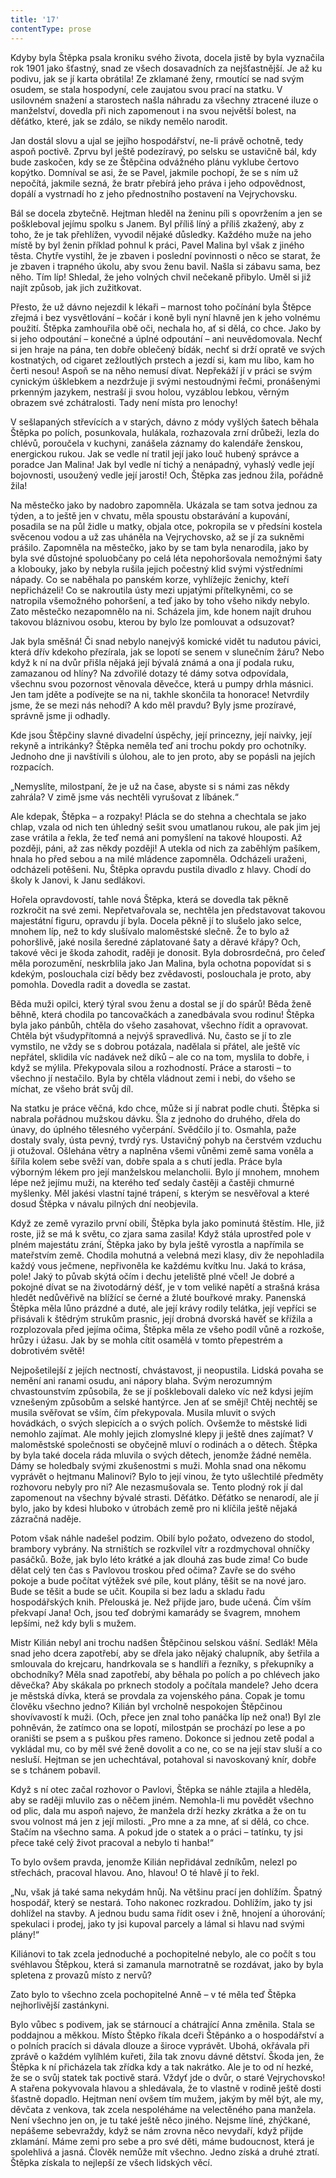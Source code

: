 ```yaml
---
title: '17'
contentType: prose
---
```


<section>

Kdyby byla Štěpka psala kroniku svého života, docela jistě by byla vyznačila rok 1901 jako šťastný, snad ze všech dosavadních za nejšťastnější. Je až ku podivu, jak se jí karta obrátila! Ze zklamané ženy, rmoutící se nad svým osudem, se stala hospodyní, cele zaujatou svou prací na statku. V usilovném snažení a starostech našla náhradu za všechny ztracené iluze o manželství, dovedla při nich zapomenout i na svou největší bolest, na děťátko, které, jak se zdálo, se nikdy nemělo narodit.

Jan dostál slovu a ujal se jejího hospodářství, ne-li právě ochotně, tedy aspoň poctivě. Zprvu byl ještě podezíravý, po selsku se ustavičně bál, kdy bude zaskočen, kdy se ze Štěpčina odvážného plánu vyklube čertovo kopýtko. Domníval se asi, že se Pavel, jakmile pochopí, že se s ním už nepočítá, jakmile sezná, že bratr přebírá jeho práva i jeho odpovědnost, dopálí a vystrnadí ho z jeho přednostního postavení na Vejrychovsku.

Bál se docela zbytečně. Hejtman hleděl na ženinu píli s opovržením a jen se poškleboval jejímu spolku s Janem. Byl příliš líný a příliš zkažený, aby z toho, že je tak přehlížen, vyvodil nějaké důsledky. Každého muže na jeho místě by byl ženin příklad pohnul k práci, Pavel Malina byl však z jiného těsta. Chytře vystihl, že je zbaven i poslední povinnosti o něco se starat, že je zbaven i trapného úkolu, aby svou ženu bavil. Našla si zábavu sama, bez něho. Tím líp! Shledal, že jeho volných chvil nečekaně přibylo. Uměl si již najít způsob, jak jich zužitkovat.

Přesto, že už dávno nejezdil k lékaři – marnost toho počínání byla Štěpce zřejmá i bez vysvětlování – kočár i koně byli nyní hlavně jen k jeho volnému použití. Štěpka zamhouřila obě oči, nechala ho, ať si dělá, co chce. Jako by si jeho odpoutání – konečné a úplné odpoutání – ani neuvědomovala. Nechť si jen hraje na pána, ten dobře oblečený bídák, nechť si drží opratě ve svých kostnatých, od cigaret zežloutlých prstech a jezdí si, kam mu libo, kam ho čerti nesou! Aspoň se na něho nemusí dívat. Nepřekáží jí v práci se svým cynickým úšklebkem a nezdržuje ji svými nestoudnými řečmi, pronášenými prkenným jazykem, nestraší ji svou holou, vyzáblou lebkou, věrným obrazem své zchátralosti. Tady není místa pro lenochy!

V sešlapaných střevících a v starých, dávno z módy vyšlých šatech běhala Štěpka po polích, posunkovala, hulákala, rozhazovala zrní drůbeži, lezla do chlévů, poroučela v kuchyni, zanášela záznamy do kalendáře ženskou, energickou rukou. Jak se vedle ní tratil její jako louč hubený správce a poradce Jan Malina! Jak byl vedle ní tichý a nenápadný, vyhaslý vedle její bojovnosti, usoužený vedle její jarosti! Och, Štěpka zas jednou žila, pořádně žila!

Na městečko jako by nadobro zapomněla. Ukázala se tam sotva jednou za týden, a to ještě jen v chvatu, měla spoustu obstarávání a kupování, posadila se na půl židle u matky, objala otce, pokropila se v předsíni kostela svěcenou vodou a už zas uháněla na Vejrychovsko, až se jí za sukněmi prášilo. Zapomněla na městečko, jako by se tam byla nenarodila, jako by byla své důstojné spoluobčany po celá léta nepohoršovala nemožnými šaty a klobouky, jako by nebyla rušila jejich počestný klid svými výstředními nápady. Co se naběhala po panském korze, vyhlížejíc ženichy, kteří nepřicházeli! Co se nakroutila ústy mezi upjatými přítelkyněmi, co se natropila všemožného pohoršení, a teď jako by toho všeho nikdy nebylo. Zato městečko nezapomnělo na ni. Scházela jim, kde honem najít druhou takovou bláznivou osobu, kterou by bylo lze pomlouvat a odsuzovat?

Jak byla směšná! Či snad nebylo nanejvýš komické vidět tu nadutou pávici, která dřív kdekoho přezírala, jak se lopotí se senem v slunečním žáru? Nebo když k ní na dvůr přišla nějaká její bývalá známá a ona jí podala ruku, zamazanou od hlíny? Na zdvořilé dotazy té dámy sotva odpovídala, všechnu svou pozornost věnovala děvečce, která u pumpy drhla másnici. Jen tam jděte a podívejte se na ni, takhle skončila ta honorace! Netvrdily jsme, že se mezi nás nehodí? A kdo měl pravdu? Byly jsme prozíravé, správně jsme ji odhadly.

Kde jsou Štěpčiny slavné divadelní úspěchy, její princezny, její naivky, její rekyně a intrikánky? Štěpka neměla teď ani trochu pokdy pro ochotníky. Jednoho dne ji navštívili s úlohou, ale to jen proto, aby se popásli na jejích rozpacích.

„Nemyslíte, milostpaní, že je už na čase, abyste si s námi zas někdy zahrála? V zimě jsme vás nechtěli vyrušovat z líbánek.“

Ale kdepak, Štěpka – a rozpaky! Plácla se do stehna a chechtala se jako chlap, vzala od nich ten úhledný sešit svou umatlanou rukou, ale pak jim jej zase vrátila a řekla, že teď nemá ani pomyšlení na takové hlouposti. Až později, páni, až zas někdy později! A utekla od nich za zaběhlým pašíkem, hnala ho před sebou a na milé mládence zapomněla. Odcházeli uraženi, odcházeli potěšeni. Nu, Štěpka opravdu pustila divadlo z hlavy. Chodí do školy k Janovi, k Janu sedlákovi.

Hořela opravdovostí, tahle nová Štěpka, která se dovedla tak pěkně rozkročit na své zemi. Nepřetvařovala se, nechtěla jen představovat takovou majestátní figuru, opravdu jí byla. Docela pěkně jí to slušelo jako selce, mnohem líp, než to kdy slušívalo maloměstské slečně. Že to bylo až pohoršlivě, jaké nosila šeredné záplatované šaty a děravé křápy? Och, takové věci je škoda zahodit, raději je donosit. Byla dobrosrdečná, pro čeleď měla porozumění, neskrblila jako Jan Malina, byla ochotna popovídat si s kdekým, poslouchala cizí bědy bez zvědavosti, poslouchala je proto, aby pomohla. Dovedla radit a dovedla se zastat.

Běda muži opilci, který týral svou ženu a dostal se jí do spárů! Běda ženě běhně, která chodila po tancovačkách a zanedbávala svou rodinu! Štěpka byla jako pánbůh, chtěla do všeho zasahovat, všechno řídit a opravovat. Chtěla být všudypřítomná a nejvýš spravedlivá. Nu, často se jí to zle vymstilo, ne vždy se s dobrou potázala, nadělala si přátel, ale ještě víc nepřátel, sklidila víc nadávek než díků – ale co na tom, myslila to dobře, i když se mýlila. Překypovala silou a rozhodností. Práce a starosti – to všechno jí nestačilo. Byla by chtěla vládnout zemi i nebi, do všeho se míchat, ze všeho brát svůj díl.

Na statku je práce věčná, kdo chce, může si jí nabrat podle chuti. Štěpka si nabrala pořádnou mužskou dávku. Šla z jednoho do druhého, dřela do únavy, do úplného tělesného vyčerpání. Svědčilo jí to. Osmahla, paže dostaly svaly, ústa pevný, tvrdý rys. Ustavičný pohyb na čerstvém vzduchu ji otužoval. Ošlehána větry a naplněna všemi vůněmi země sama voněla a šířila kolem sebe svěží van, dobře spala a s chutí jedla. Práce byla výborným lékem pro její manželskou melancholii. Bylo jí mnohem, mnohem lépe než jejímu muži, na kterého teď sedaly častěji a častěji chmurné myšlenky. Měl jakési vlastní tajné trápení, s kterým se nesvěřoval a které dosud Štěpka v návalu pilných dní neobjevila.

Když ze země vyrazilo první obilí, Štěpka byla jako pominutá štěstím. Hle, již roste, již se má k světu, co zjara sama zasila! Když stála uprostřed pole v plném majestátu zrání, Štěpka jako by byla ještě vyrostla a napřímila se mateřstvím země. Chodila mohutná a velebná mezi klasy, div že nepohladila každý vous ječmene, nepřivoněla ke každému kvítku lnu. Jaká to krása, pole! Jaký to půvab skýtá očím i dechu jeteliště plné včel! Je dobré a pokojné dívat se na životodárný déšť, je v tom veliké napětí a strašná krása hledět nedůvěřivě na blížící se černé a žluté bouřkové mraky. Panenská Štěpka měla lůno prázdné a duté, ale její krávy rodily telátka, její vepříci se přisávali k štědrým strukům prasnic, její drobná dvorská havěť se křížila a rozplozovala před jejíma očima, Štěpka měla ze všeho podíl vůně a rozkoše, hrůzy i úžasu. Jak by se mohla cítit osamělá v tomto přepestrém a dobrotivém světě!

Nejpošetilejší z jejích nectností, chvástavost, ji neopustila. Lidská povaha se nemění ani ranami osudu, ani nápory blaha. Svým nerozumným chvastounstvím způsobila, že se jí pošklebovali daleko víc než kdysi jejím vznešeným způsobům a selské hantýrce. Jen ať se smějí! Chtěj nechtěj se musila svěřovat se vším, čím překypovala. Musila mluvit o svých hovádkách, o svých slepicích a o svých polích. Ovšemže to městské lidi nemohlo zajímat. Ale mohly jejich zlomyslné klepy ji ještě dnes zajímat? V maloměstské společnosti se obyčejně mluví o rodinách a o dětech. Štěpka by byla také docela ráda mluvila o svých dětech, jenomže žádné neměla. Dámy se holedbaly svými zkušenostmi s muži. Mohla snad ona někomu vyprávět o hejtmanu Malinovi? Bylo to její vinou, že tyto ušlechtilé předměty rozhovoru nebyly pro ni? Ale nezasmušovala se. Tento plodný rok jí dal zapomenout na všechny bývalé strasti. Děťátko. Děťátko se nenarodí, ale jí bylo, jako by kdesi hluboko v útrobách země pro ni klíčila ještě nějaká zázračná naděje.

Potom však náhle nadešel podzim. Obilí bylo požato, odvezeno do stodol, brambory vybrány. Na strništích se rozkvílel vítr a rozdmychoval ohníčky pasáčků. Bože, jak bylo léto krátké a jak dlouhá zas bude zima! Co bude dělat celý ten čas s Pavlovou troskou před očima? Zavře se do svého pokoje a bude počítat výtěžek své píle, kout plány, těšit se na nové jaro. Bude se těšit a bude se učit. Koupila si bez ladu a skladu řadu hospodářských knih. Přelouská je. Než přijde jaro, bude učená. Čím vším překvapí Jana! Och, jsou teď dobrými kamarády se švagrem, mnohem lepšími, než kdy byli s mužem.

Mistr Kilián nebyl ani trochu nadšen Štěpčinou selskou vášní. Sedlák! Měla snad jeho dcera zapotřebí, aby se dřela jako nějaký chalupník, aby šetřila a smlouvala do krejcaru, handrkovala se s handlíři a řezníky, s překupníky a obchodníky? Měla snad zapotřebí, aby běhala po polích a po chlévech jako děvečka? Aby skákala po prknech stodoly a počítala mandele? Jeho dcera je městská dívka, která se provdala za vojenského pána. Copak je tomu člověku všechno jedno? Kilián byl vrcholně nespokojen Štěpčinou shovívavostí k muži. (Och, přece jen znal toho panáčka líp než ona!) Byl zle pohněván, že zatímco ona se lopotí, milostpán se prochází po lese a po oraništi se psem a s puškou přes rameno. Dokonce si jednou zetě podal a vykládal mu, co by měl své ženě dovolit a co ne, co se na její stav sluší a co nesluší. Hejtman se jen uchechtával, potahoval si navoskovaný knír, dobře se s tchánem pobavil.

Když s ní otec začal rozhovor o Pavlovi, Štěpka se náhle ztajila a hleděla, aby se raději mluvilo zas o něčem jiném. Nemohla-li mu povědět všechno od plic, dala mu aspoň najevo, že manžela drží hezky zkrátka a že on tu svou volnost má jen z její milosti. „Pro mne a za mne, ať si dělá, co chce. Stačím na všechno sama. A pokud jde o statek a o práci – tatínku, ty jsi přece také celý život pracoval a nebylo ti hanba!“

To bylo ovšem pravda, jenomže Kilián nepřidával zedníkům, nelezl po střechách, pracoval hlavou. Ano, hlavou! O té hlavě jí to řekl.

„Nu, však já také sama nekydám hnůj. Na většinu prací jen dohlížím. Špatný hospodář, který se nestará. Toho nakonec rozkradou. Dohlížím, jako ty jsi dohlížel na stavby. A jednou budu sama řídit osev i žně, hnojení a úhorování; spekulaci i prodej, jako ty jsi kupoval parcely a lámal si hlavu nad svými plány!“

Kiliánovi to tak zcela jednoduché a pochopitelné nebylo, ale co počít s tou svéhlavou Štěpkou, která si zamanula marnotratně se rozdávat, jako by byla spletena z provazů místo z nervů?

Zato bylo to všechno zcela pochopitelné Anně – v té měla teď Štěpka nejhorlivější zastánkyni.

Bylo vůbec s podivem, jak se stárnoucí a chátrající Anna změnila. Stala se poddajnou a měkkou. Místo Štěpko říkala dceři Štěpánko a o hospodářství a o polních pracích si dávala dlouze a široce vyprávět. Ubohá, okřávala při zprávě o každém vylíhlém kuřeti, žila tak znovu dávné dětství. Škoda jen, že Štěpka k ní přicházela tak zřídka kdy a tak nakrátko. Ale je to od ní hezké, že se o svůj statek tak poctivě stará. Vždyť jde o dvůr, o staré Vejrychovsko! A stařena pokyvovala hlavou a shledávala, že to vlastně v rodině ještě dosti šťastně dopadlo. Hejtman není ovšem tím mužem, jakým by měl být, ale my, děvčata z venkova, tak zcela nespoléháme na velectěného pana manžela. Není všechno jen on, je tu také ještě něco jiného. Nejsme líné, zhýčkané, nepášeme sebevraždy, když se nám zrovna něco nevydaří, když přijde zklamání. Máme zemi pro sebe a pro své děti, máme budoucnost, která je spolehlivá a jasná. Člověk nemůže mít všechno. Jedno získá a druhé ztratí. Štěpka získala to nejlepší ze všech lidských věcí.

</section>
